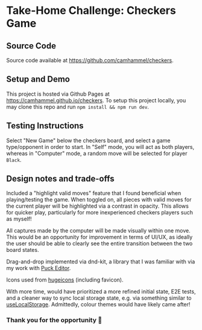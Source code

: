 # Take-Home Challenge: Checkers Game

## Source Code

Source code available at https://github.com/camhammel/checkers.

## Setup and Demo

This project is hosted via Github Pages at https://camhammel.github.io/checkers.
To setup this project locally, you may clone this repo and run `npm install && npm run dev`.

## Testing Instructions

Select "New Game" below the checkers board, and select a game type/opponent in order to start.
In "Self" mode, you will act as both players, whereas in "Computer" mode, a random move will be selected for player `Black`.

## Design notes and trade-offs

Included a "highlight valid moves" feature that I found beneficial when playing/testing the game.
When toggled on, all pieces with valid moves for the current player will be highlighted via a contrast in opacity.
This allows for quicker play, particularly for more inexperienced checkers players such as myself!

All captures made by the computer will be made visually within one move. This would be an opportunity for improvement
in terms of UI/UX, as ideally the user should be able to clearly see the entire transition between the two board states.

Drag-and-drop implemented via dnd-kit, a library that I was familiar with via my work with [Puck Editor](puckeditor.com).

Icons used from [hugeicons](hugeicons.com) (including favicon).

With more time, would have prioritized a more refined initial state, E2E tests, and a cleaner way to sync local storage
state, e.g. via something similar to [useLocalStorage](https://vueuse.org/core/useLocalStorage/).
Admittedly, colour themes would have likely came after!

### Thank you for the opportunity 🙏
